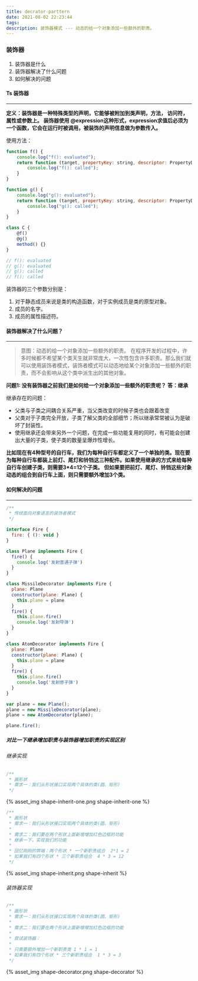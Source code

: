 ```yaml
---
title: decrator-parttern
date: 2021-08-02 22:23:44
tags:
description: 装饰器模式 --- 动态的给一个对象添加一些额外的职责。
---
```


### 装饰器

1. 装饰器是什么
2. 装饰器解决了什么问题
3. 如何解决的问题

#### Ts 装饰器
---

**定义：装饰器是一种特殊类型的声明，它能够被附加到类声明，方法， 访问符，属性或参数上。 装饰器使用 @expression这种形式，expression求值后必须为一个函数，它会在运行时被调用，被装饰的声明信息做为参数传入。**

使用方法：

```js
function f() {
    console.log("f(): evaluated");
    return function (target, propertyKey: string, descriptor: PropertyDescriptor) {
        console.log("f(): called");
    }
}

function g() {
    console.log("g(): evaluated");
    return function (target, propertyKey: string, descriptor: PropertyDescriptor) {
        console.log("g(): called");
    }
}

class C {
    @f()
    @g()
    method() {}
}

// f(): evaluated
// g(): evaluated
// g(): called
// f(): called
```

装饰器的三个参数分别是：
1. 对于静态成员来说是类的构造函数，对于实例成员是类的原型对象。
2. 成员的名字。
3. 成员的属性描述符。


#### 装饰器解决了什么问题？
---

> 意图：动态的给一个对象添加一些额外的职责。
> 在程序开发的过程中，许多时候都不希望某个类天生就非常庞大，一次性包含许多职责。那么我们就可以使用装饰者模式，装饰者模式可以动态地给某个对象添加一些额外的职责，而不会影响从这个类中派生出的其他对象。

**问题1: 没有装饰器之前我们是如何给一个对象添加一些额外的职责呢？**
**答：继承**

继承存在的问题：

- 父类与子类之间耦合关系严重，当父类改变的时候子类也会跟着改变
- 父类对于子类完全开放，子类了解父类的全部细节；所以继承常常被认为是破坏了封装性。
- 使用继承还会带来另外一个问题，在完成一些功能复用的同时，有可能会创建出大量的子类，使子类的数量呈爆炸性增长。

**比如现在有4种型号的自行车，我们为每种自行车都定义了一个单独的类。现在要为每种自行车都装上前灯、尾灯和铃铛这三种配件。如果使用继承的方式来给每种自行车创建子类，则需要3*4=12个子类。
但如果要把前灯、尾灯、铃铛这些对象动态的组合到自行车上面，则只需要额外增加3个类。**

#### 如何解决的问题
---

```js
/**
 * 传统面向对象语言的装饰者模式
 */

interface Fire {
  fire: { (): void }
}

class Plane implements Fire {
  fire() {
    console.log('发射普通子弹')
  }
}

class MissileDecorator implements Fire {
  plane: Plane
  constructor(plane: Plane) {
    this.plane = plane
  }
  fire() {
    this.plane.fire()
    console.log('发射导弹')
  }
}

class AtomDecorator implements Fire {
  plane: Plane
  constructor(plane: Plane) {
    this.plane = plane
  }
  fire() {
    this.plane.fire()
    console.log('发射原子弹')
  }
}

var plane = new Plane();
plane = new MissileDecorator(plane);
plane = new AtomDecorator(plane);

plane.fire();
```

##### 对比一下继承增加职责与装饰器增加职责的实现区别

###### 继承实现

```js
/**
 * 画形状
 * 需求一：我们从形状接口实现两个具体的类(圆、矩形)
 */
```

{% asset_img shape-inherit-one.png shape-inherit-one %}

```js
/**
 * 画形状
 * 需求一：我们从形状接口实现两个具体的类(圆、矩形)
 * 
 * 需求二：我们要在两个形状上面新增增加红色边框的功能
 * 继承一下，实现我们的功能
 * 
 * 回忆刚刚的弊端：两个形状 * 一个新职责组合  2*1 = 2
 * 如果我们有四个形状 * 三个新职责组合  4 * 3 = 12
 */
```

{% asset_img shape-inherit.png shape-inherit %}

###### 装饰器实现

```js
/**
 * 画形状
 * 需求一：我们从形状接口实现两个具体的类(圆、矩形)
 * 
 * 需求二：我们要在两个形状上面新增增加红色边框的功能
 * 
 * 尝试装饰器：
 * 
 * 只需要额外增加一个新职责类 1 * 1 = 1
 * 如果我们有四个形状 * 三个新职责组合  1 * 3 = 3
 */
```

{% asset_img shape-decorator.png shape-decorator %}